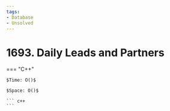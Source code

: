 ```yaml
---
tags:
- Database
- Unsolved
---
```



# 1693. Daily Leads and Partners

=== "C++"

    $Time: O()$

    $Space: O()$

    ``` c++
    ```